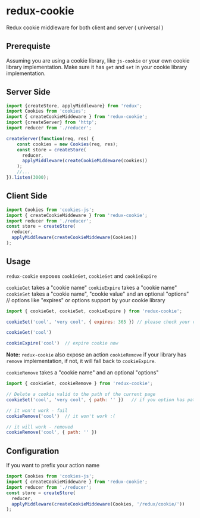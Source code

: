 # redux-cookie
Redux cookie middleware for both client and server ( universal )

## Prerequiste
Assuming you are using a cookie library, like `js-cookie` or your own cookie library implementation.
Make sure it has `get` and `set` in your cookie library implementation.

## Server Side
```javascript
import {createStore, applyMiddleware} from 'redux';
import Cookies from 'cookies';
import { createCookieMiddeware } from 'redux-cookie';
import {createServer} from 'http';
import reducer from './reducer';

createServer(function(req, res) {
    const cookies = new Cookies(req, res);
    const store = createStore(
      reducer,
      applyMiddleware(createCookieMiddeware(cookies))
    );
    //...
}).listen(3000);
```

## Client Side
```javascript
import Cookies from 'cookies-js';
import { createCookieMiddeware } from 'redux-cookie';
import reducer from './reducer';
const store = createStore(
  reducer,
  applyMiddleware(createCookieMiddeware(Cookies))
);
```

## Usage
`redux-cookie` exposes `cookieGet`, `cookieSet` and `cookieExpire`

`cookieGet` takes a "cookie name"
`cookieExpire` takes a "cookie name"
`cookieSet` takes a "cookie name", "cookie value" and an optional "options"  // options like "expires" or options support by your cookie library

```javascript
import { cookieGet, cookieSet, cookieExpire } from 'redux-cookie';

cookieSet('cool', 'very cool', { expires: 365 }) // please check your cookie library for what is supported

cookieGet('cool')

cookieExpire('cool')  // expire cookie now

```

**Note:** `redux-cookie` also expose an action `cookieRemove` if your library has `remove` implementation, 
if not, it will fall back to `cookieExpire`.

`cookieRemove` takes a "cookie name" and an optional "options"

```javascript
import { cookieSet, cookieRemove } from 'redux-cookie';

// Delete a cookie valid to the path of the current page
cookieSet('cool', 'very cool', { path: '' })   // if you option has path

// it won't work - fail
cookieRemove('cool')  // it won't work :(

// it will work - removed
cookieRemove('cool', { path: '' }) 

```

## Configuration

If you want to prefix your action name

```javascript
import Cookies from 'cookies-js';
import { createCookieMiddeware } from 'redux-cookie';
import reducer from './reducer';
const store = createStore(
  reducer,
  applyMiddleware(createCookieMiddeware(Cookies, '/redux/cookie/'))
);
```